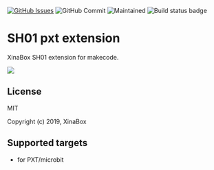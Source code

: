 [![GitHub Issues](https://img.shields.io/github/issues/xinabox/pxt-SH01.svg)](https://github.com/xinabox/pxt-SH01/issues) ![GitHub Commit](https://img.shields.io/github/last-commit/xinabox/pxt-SH01) ![Maintained](https://img.shields.io/maintenance/yes/2020) ![Build status badge](https://github.com/xinabox/pxt-SH01/workflows/MakeCode/badge.svg)

# SH01 pxt extension

XinaBox SH01 extension for makecode.  
  
![](sh01.jpg)

## License

MIT

Copyright (c) 2019, XinaBox  

## Supported targets

* for PXT/microbit

